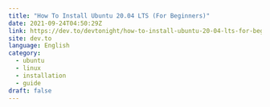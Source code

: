 ```yaml
---
title: "How To Install Ubuntu 20.04 LTS (For Beginners)"
date: 2021-09-24T04:50:29Z
link: https://dev.to/devtonight/how-to-install-ubuntu-20-04-lts-for-beginners-2a9e?utm_medium=RSS&utm_source=news.12bit.vn
site: dev.to
language: English
category:
  - ubuntu
  - linux
  - installation
  - guide
draft: false
---
```

